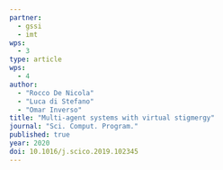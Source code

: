 ```yaml
---
partner:
  - gssi
  - imt
wps:
  - 3
type: article
wps:
  - 4
author: 
  - "Rocco De Nicola"
  - "Luca di Stefano"
  - "Omar Inverso"
title: "Multi-agent systems with virtual stigmergy"
journal: "Sci. Comput. Program."
published: true
year: 2020
doi: 10.1016/j.scico.2019.102345
---
```

